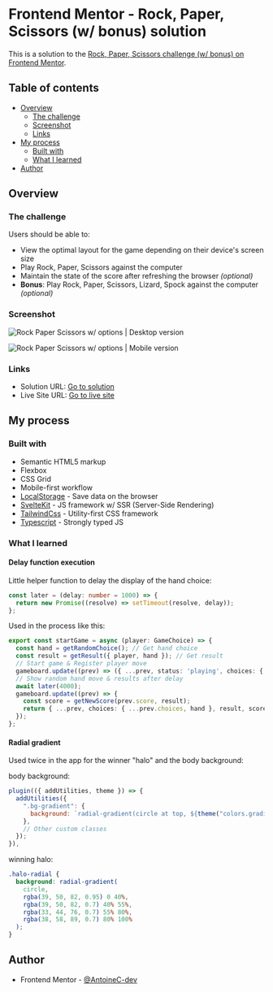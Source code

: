 # Frontend Mentor - Rock, Paper, Scissors (w/ bonus) solution

This is a solution to the [Rock, Paper, Scissors challenge (w/ bonus) on Frontend Mentor](https://www.frontendmentor.io/challenges/rock-paper-scissors-game-pTgwgvgH).

## Table of contents

- [Overview](#overview)
  - [The challenge](#the-challenge)
  - [Screenshot](#screenshot)
  - [Links](#links)
- [My process](#my-process)
  - [Built with](#built-with)
  - [What I learned](#what-i-learned)
- [Author](#author)

## Overview

### The challenge

Users should be able to:

- View the optimal layout for the game depending on their device's screen size
- Play Rock, Paper, Scissors against the computer
- Maintain the state of the score after refreshing the browser _(optional)_
- **Bonus**: Play Rock, Paper, Scissors, Lizard, Spock against the computer _(optional)_

### Screenshot

![Rock Paper Scissors w/ options | Desktop version](./fullpage-desktop.png)

![Rock Paper Scissors w/ options | Mobile version](./fullpage-mobile.png)

### Links

- Solution URL: [Go to solution](https://www.frontendmentor.io/solutions/rock-paper-scissors-lizard-spock-sveltekit-tailwind-typescript-H9YeK1xThg)
- Live Site URL: [Go to live site](https://rock-paper-scissors-lizard-spock-acdev.vercel.app/)

## My process

### Built with

- Semantic HTML5 markup
- Flexbox
- CSS Grid
- Mobile-first workflow
- [LocalStorage](https://developer.mozilla.org/fr/docs/Web/API/Window/localStorage) - Save data on the browser
- [SvelteKit](https://kit.svelte.dev/) - JS framework w/ SSR (Server-Side Rendering)
- [TailwindCss](https://tailwindcss.com/) - Utility-first CSS framework
- [Typescript](https://www.typescriptlang.org/) - Strongly typed JS

### What I learned

#### Delay function execution

Little helper function to delay the display of the hand choice:

```ts
const later = (delay: number = 1000) => {
  return new Promise((resolve) => setTimeout(resolve, delay));
};
```

Used in the process like this:

```ts
export const startGame = async (player: GameChoice) => {
  const hand = getRandomChoice(); // Get hand choice
  const result = getResult({ player, hand }); // Get result
  // Start game & Register player move
  gameboard.update((prev) => ({ ...prev, status: 'playing', choices: { ...prev.choices, player } }));
  // Show random hand move & results after delay
  await later(4000);
  gameboard.update((prev) => {
    const score = getNewScore(prev.score, result);
    return { ...prev, choices: { ...prev.choices, hand }, result, score };
  });
};
```

#### Radial gradient

Used twice in the app for the winner "halo" and the body background:

body background:

```js
plugin(({ addUtilities, theme }) => {
  addUtilities({
    ".bg-gradient": {
      background: `radial-gradient(circle at top, ${theme("colors.gradient.light")} 0, ${theme("colors.gradient.dark")} 100%)`,
    },
    // Other custom classes
  });
}),
```

winning halo:

```css
.halo-radial {
  background: radial-gradient(
    circle,
    rgba(39, 50, 82, 0.95) 0 40%,
    rgba(39, 50, 82, 0.7) 40% 55%,
    rgba(33, 44, 76, 0.7) 55% 80%,
    rgba(38, 58, 89, 0.7) 80% 100%
  );
}
```

## Author

- Frontend Mentor - [@AntoineC-dev](https://www.frontendmentor.io/profile/AntoineC-dev)
